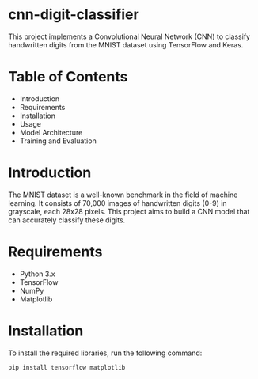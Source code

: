 # cnn-digit-classifier

This project implements a Convolutional Neural Network (CNN) to classify handwritten digits from the MNIST dataset using TensorFlow and Keras.

# Table of Contents

- Introduction
- Requirements
- Installation
- Usage
- Model Architecture
-  Training and Evaluation

# Introduction

The MNIST dataset is a well-known benchmark in the field of machine learning. It consists of 70,000 images of handwritten digits (0-9) in grayscale, each 28x28 pixels. This project aims to build a CNN model that can accurately classify these digits.

# Requirements

- Python 3.x
- TensorFlow
- NumPy
- Matplotlib

# Installation

To install the required libraries, run the following command:

```bash
pip install tensorflow matplotlib
